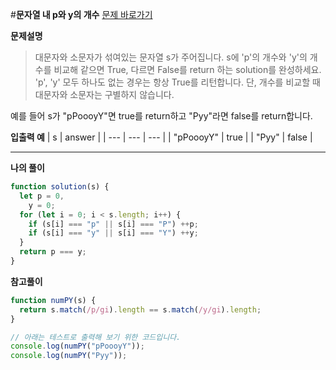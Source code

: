 #**문자열 내 p와 y의 개수**
[문제 바로가기](https://school.programmers.co.kr/learn/courses/30/lessons/12916)

**문제설명**

> 대문자와 소문자가 섞여있는 문자열 s가 주어집니다. s에 'p'의 개수와 'y'의 개수를 비교해 같으면 True, 다르면 False를 return 하는 solution를 완성하세요.
> 'p', 'y' 모두 하나도 없는 경우는 항상 True를 리턴합니다. 단, 개수를 비교할 때 대문자와 소문자는 구별하지 않습니다.

예를 들어 s가 "pPoooyY"면 true를 return하고 "Pyy"라면 false를 return합니다.

**입출력 예**
| s | answer |
| --- | --- | --- |
| "pPoooyY" | true |
| "Pyy" | false |

---

**나의 풀이**

```javascript
function solution(s) {
  let p = 0,
    y = 0;
  for (let i = 0; i < s.length; i++) {
    if (s[i] === "p" || s[i] === "P") ++p;
    if (s[i] === "y" || s[i] === "Y") ++y;
  }
  return p === y;
}
```

**참고풀이**

```javascript
function numPY(s) {
  return s.match(/p/gi).length == s.match(/y/gi).length;
}

// 아래는 테스트로 출력해 보기 위한 코드입니다.
console.log(numPY("pPoooyY"));
console.log(numPY("Pyy"));
```
